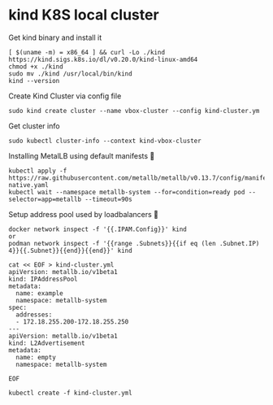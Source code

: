 # kind K8S local cluster

Get kind binary and install it 
```
[ $(uname -m) = x86_64 ] && curl -Lo ./kind https://kind.sigs.k8s.io/dl/v0.20.0/kind-linux-amd64
chmod +x ./kind
sudo mv ./kind /usr/local/bin/kind
kind --version
```

 Create Kind Cluster via config file
```
sudo kind create cluster --name vbox-cluster --config kind-cluster.ym
```
Get cluster info 
```
sudo kubectl cluster-info --context kind-vbox-cluster
```

Installing MetalLB using default manifests 🔗︎
```
kubectl apply -f https://raw.githubusercontent.com/metallb/metallb/v0.13.7/config/manifests/metallb-native.yaml
kubectl wait --namespace metallb-system --for=condition=ready pod --selector=app=metallb --timeout=90s
```

Setup address pool used by loadbalancers 🔗︎
```
docker network inspect -f '{{.IPAM.Config}}' kind
or
podman network inspect -f '{{range .Subnets}}{{if eq (len .Subnet.IP) 4}}{{.Subnet}}{{end}}{{end}}' kind
```

```
cat << EOF > kind-cluster.yml
apiVersion: metallb.io/v1beta1
kind: IPAddressPool
metadata:
  name: example
  namespace: metallb-system
spec:
  addresses:
  - 172.18.255.200-172.18.255.250
---
apiVersion: metallb.io/v1beta1
kind: L2Advertisement
metadata:
  name: empty
  namespace: metallb-system

EOF

kubectl create -f kind-cluster.yml
```






